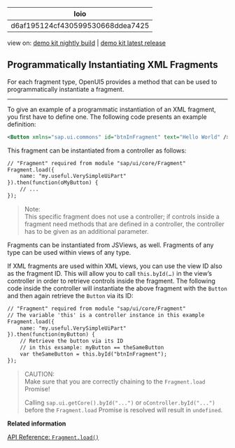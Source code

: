 <!-- loiod6af195124cf430599530668ddea7425 -->

| loio |
| -----|
| d6af195124cf430599530668ddea7425 |

<div id="loio">

view on: [demo kit nightly build](https://openui5nightly.hana.ondemand.com/#/topic/d6af195124cf430599530668ddea7425) | [demo kit latest release](https://openui5.hana.ondemand.com/#/topic/d6af195124cf430599530668ddea7425)</div>

## Programmatically Instantiating XML Fragments

For each fragment type, OpenUI5 provides a method that can be used to programmatically instantiate a fragment.

***

To give an example of a programmatic instantiation of an XML fragment, you first have to define one. The following code presents an example definition:

``` xml
<Button xmlns="sap.ui.commons" id="btnInFragment" text="Hello World" />
```

This fragment can be instantiated from a controller as follows:

``` xml
// "Fragment" required from module "sap/ui/core/Fragment"
Fragment.load({
    name: "my.useful.VerySimpleUiPart"
}).then(function(oMyButton) {
    // ...
});
```

> Note:  
> This specific fragment does not use a controller; if controls inside a fragment need methods that are defined in a controller, the controller has to be given as an additional parameter.

Fragments can be instantiated from JSViews, as well. Fragments of any type can be used within views of any type.

If XML fragments are used within XML views, you can use the view ID also as the fragment ID. This will allow you to call `this.byId(…)` in the view’s controller in order to retrieve controls inside the fragment. The following code inside the controller will instantiate the above fragment with the `Button` and then again retrieve the `Button` via its ID:

``` xml
// "Fragment" required from module "sap/ui/core/Fragment"
// The variable 'this' is a controller instance in this example
Fragment.load({
    name: "my.useful.VerySimpleUiPart"
}).then(function(myButton) {
    // Retrieve the button via its ID
    // in this exsample: myButton == theSameButton
    var theSameButton = this.byId("btnInFragment");
});
```

> CAUTION:  
> Make sure that you are correctly chaining to the `Fragment.load` Promise!
> 
> Calling `sap.ui.getCore().byId("...")` or `oController.byId("...")` before the `Fragment.load` Promise is resolved will result in `undefined`.

**Related information**  


[API Reference: `Fragment.load()`](https://openui5.hana.ondemand.com/#/api/sap.ui.core.Fragment/methods/sap.ui.core.Fragment.load)

